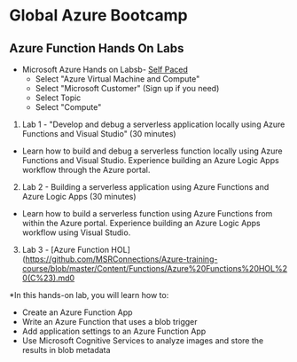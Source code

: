 # Global Azure Bootcamp 
## Azure Function Hands On Labs

* Microsoft Azure Hands on Labsb-
[Self Paced](https://www.microsoft.com/handsonlabs/SelfPacedLabs)
  * Select "Azure Virtual Machine and Compute"
  * Select "Microsoft Customer" (Sign up if you need)
  * Select Topic
  * Select "Compute"

1. Lab 1 - "Develop and debug a serverless application locally using Azure Functions and Visual Studio" (30 minutes)
  * Learn how to build and debug a serverless function locally using Azure Functions and Visual Studio. Experience building an Azure Logic Apps workflow through the Azure portal.
2. Lab 2 - Building a serverless application using Azure Functions and Azure Logic Apps (30 minutes)
  * Learn how to build a serverless function using Azure Functions from within the Azure portal. Experience building an Azure Logic Apps workflow using Visual Studio.


3. Lab 3 - 
[Azure Function HOL](https://github.com/MSRConnections/Azure-training-course/blob/master/Content/Functions/Azure%20Functions%20HOL%20(C%23).md0

*In this hands-on lab, you will learn how to:
 * Create an Azure Function App
 * Write an Azure Function that uses a blob trigger
 * Add application settings to an Azure Function App
 * Use Microsoft Cognitive Services to analyze images and store the results in blob metadata
